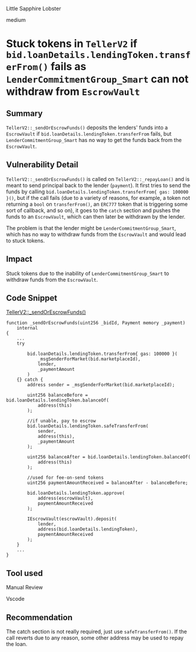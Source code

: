 Little Sapphire Lobster

medium

# Stuck tokens in `TellerV2` if `bid.loanDetails.lendingToken.transferFrom()` fails as `LenderCommitmentGroup_Smart` can not withdraw from `EscrowVault`

## Summary

`TellerV2::_sendOrEscrowFunds()` deposits the lenders' funds into a `EscrowVault` if `bid.loanDetails.lendingToken.transferFrom` fails, but `LenderCommitmentGroup_Smart` has no way to get the funds back from the `EscrowVault`.

## Vulnerability Detail

`TellerV2::_sendOrEscrowFunds()` is called on `TellerV2::_repayLoan()` and is meant to send principal back to the lender (`payment`). It first tries to send the funds by calling `bid.loanDetails.lendingToken.transferFrom{ gas: 100000 }()`, but if the call fails (due to a variety of reasons, for example, a token not returning a `bool` on `transferFrom()`, an `ERC777` token that is triggering some sort of callback, and so on), it goes to the `catch` section and pushes the funds to an `EscrowVault`, which can then later be withdrawn by the lender.

The problem is that the lender might be `LenderCommitmentGroup_Smart`, which has no way to withdraw funds from the `EscrowVault` and would lead to stuck tokens.

## Impact

Stuck tokens due to the inability of `LenderCommitmentGroup_Smart` to withdraw funds from the `EscrowVault`.

## Code Snippet

[TellerV2::_sendOrEscrowFunds()](https://github.com/sherlock-audit/2024-04-teller-finance/blob/main/teller-protocol-v2-audit-2024/packages/contracts/contracts/TellerV2.sol#L901)
```solidity
function _sendOrEscrowFunds(uint256 _bidId, Payment memory _payment)
    internal
{
    ...
    try 

        bid.loanDetails.lendingToken.transferFrom{ gas: 100000 }(
            _msgSenderForMarket(bid.marketplaceId),
            lender,
            _paymentAmount
        )
    {} catch {
        address sender = _msgSenderForMarket(bid.marketplaceId);

        uint256 balanceBefore = bid.loanDetails.lendingToken.balanceOf(
            address(this)
        ); 

        //if unable, pay to escrow
        bid.loanDetails.lendingToken.safeTransferFrom(
            sender,
            address(this),
            _paymentAmount
        );

        uint256 balanceAfter = bid.loanDetails.lendingToken.balanceOf(
            address(this)
        );

        //used for fee-on-send tokens
        uint256 paymentAmountReceived = balanceAfter - balanceBefore;

        bid.loanDetails.lendingToken.approve(
            address(escrowVault),
            paymentAmountReceived
        );

        IEscrowVault(escrowVault).deposit(
            lender,
            address(bid.loanDetails.lendingToken),
            paymentAmountReceived
        );
    }
    ...
}
```

## Tool used

Manual Review

Vscode

## Recommendation

The catch section is not really required, just use `safeTransferFrom()`. If the call reverts due to any reason, some other address may be used to repay the loan.